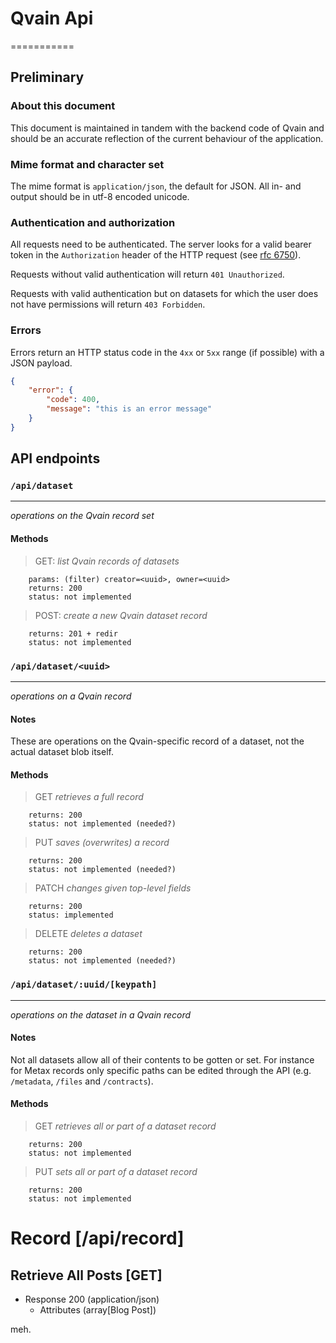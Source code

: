 # Qvain Api
===========

## Preliminary

### About this document

This document is maintained in tandem with the backend code of Qvain and should be an accurate reflection of the current behaviour of the application.


### Mime format and character set

The mime format is `application/json`, the default for JSON. All in- and output should be in utf-8 encoded unicode.


### Authentication and authorization

All requests need to be authenticated. The server looks for a valid bearer token in the `Authorization` header of the HTTP request (see [rfc 6750](https://tools.ietf.org/html/rfc6750#section-2.1)).

Requests without valid authentication will return `401 Unauthorized`.

Requests with valid authentication but on datasets for which the user does not have permissions will return `403 Forbidden`.


### Errors

Errors return an HTTP status code in the `4xx` or `5xx` range (if possible) with a JSON payload.

```json
{
	"error": {
		"code": 400,
		"message": "this is an error message"
	}
}
```


## API endpoints

### `/api/dataset`
------------------

_operations on the Qvain record set_

#### Methods

> GET:
		_list Qvain records of datasets_

		params: (filter) creator=<uuid>, owner=<uuid>
		returns: 200
		status: not implemented

> POST:
		_create a new Qvain dataset record_

		returns: 201 + redir
		status: not implemented


### `/api/dataset/<uuid>`
-------------------------

_operations on a Qvain record_
	
#### Notes

These are operations on the Qvain-specific record of a dataset, not the actual dataset blob itself.

#### Methods

>	GET
		_retrieves a full record_

		returns: 200
		status: not implemented (needed?)

>	PUT
		_saves (overwrites) a record_

		returns: 200
		status: not implemented (needed?)

>	PATCH
		_changes given top-level fields_

		returns: 200
		status: implemented

>	DELETE
		_deletes a dataset_

		returns: 200
		status: not implemented (needed?)


### `/api/dataset/:uuid/[keypath]`
----------------------------------

_operations on the dataset in a Qvain record_

#### Notes

Not all datasets allow all of their contents to be gotten or set.
For instance for Metax records only specific paths can be edited through the API (e.g. `/metadata`, `/files` and `/contracts`).

#### Methods

>	GET
		_retrieves all or part of a dataset record_

		returns: 200
		status: not implemented

>	PUT
		_sets all or part of a dataset record_

		returns: 200
		status: not implemented



# Record [/api/record]

## Retrieve All Posts [GET]
+ Response 200 (application/json)
    + Attributes (array[Blog Post])

meh.
